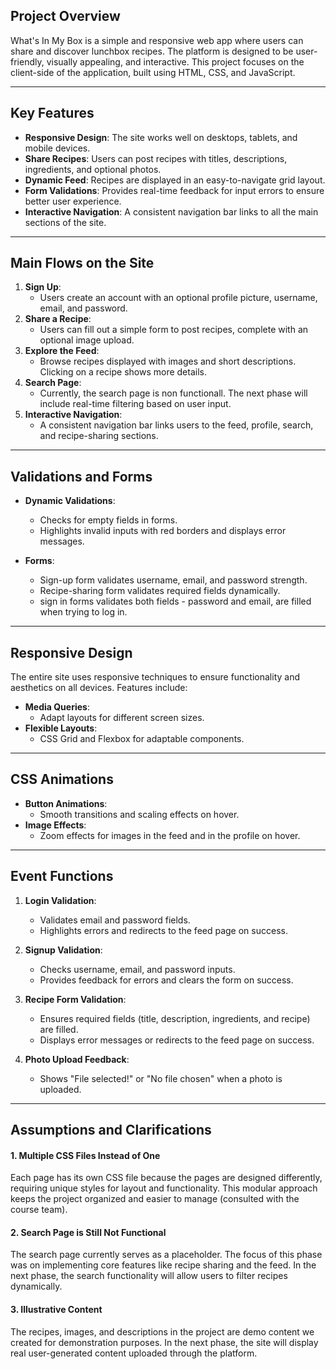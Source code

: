 ## Project Overview

What's In My Box is a simple and responsive web app where users can share and discover lunchbox recipes. 
The platform is designed to be user-friendly, visually appealing, and interactive.
This project focuses on the client-side of the application, built using HTML, CSS, and JavaScript.

---

## Key Features
- **Responsive Design**: The site works well on desktops, tablets, and mobile devices.
- **Share Recipes**: Users can post recipes with titles, descriptions, ingredients, and optional photos.
- **Dynamic Feed**: Recipes are displayed in an easy-to-navigate grid layout.
- **Form Validations**: Provides real-time feedback for input errors to ensure better user experience.
- **Interactive Navigation**: A consistent navigation bar links to all the main sections of the site.

---

## Main Flows on the Site
1. **Sign Up**:
   - Users create an account with an optional profile picture, username, email, and password.
2. **Share a Recipe**:
   - Users can fill out a simple form to post recipes, complete with an optional image upload.
3. **Explore the Feed**:
   - Browse recipes displayed with images and short descriptions. Clicking on a recipe shows more details.
4. **Search Page**:
   - Currently, the search page is non functionall. The next phase will include real-time filtering based on user input.
5. **Interactive Navigation**:
   - A consistent navigation bar links users to the feed, profile, search, and recipe-sharing sections.
---

## Validations and Forms
- **Dynamic Validations**:
  - Checks for empty fields in forms.
  - Highlights invalid inputs with red borders and displays error messages.

- **Forms**:
  - Sign-up form validates username, email, and password strength.
  - Recipe-sharing form validates required fields dynamically.
  - sign in forms validates both fields - password and email, are filled when trying to log in.

---

## Responsive Design
The entire site uses responsive techniques to ensure functionality and aesthetics on all devices. Features include:
- **Media Queries**:
  - Adapt layouts for different screen sizes.
- **Flexible Layouts**:
  - CSS Grid and Flexbox for adaptable components.

---

## CSS Animations
- **Button Animations**:
  - Smooth transitions and scaling effects on hover.
- **Image Effects**:
  - Zoom effects for images in the feed and in the profile on hover.

---

## Event Functions
1. **Login Validation**:
   - Validates email and password fields.
   - Highlights errors and redirects to the feed page on success.

2. **Signup Validation**:
   - Checks username, email, and password inputs.
   - Provides feedback for errors and clears the form on success.

3. **Recipe Form Validation**:
   - Ensures required fields (title, description, ingredients, and recipe) are filled.
   - Displays error messages or redirects to the feed page on success.

4. **Photo Upload Feedback**:
   - Shows "File selected!" or "No file chosen" when a photo is uploaded.
---

## Assumptions and Clarifications

#### 1. Multiple CSS Files Instead of One
Each page has its own CSS file because the pages are designed differently, requiring unique styles for layout and functionality. This modular approach keeps the project organized and easier to manage (consulted with the course team). 

#### 2. Search Page is Still Not Functional
The search page currently serves as a placeholder. The focus of this phase was on implementing core features like recipe sharing and the feed. 
In the next phase, the search functionality will allow users to filter recipes dynamically.

#### 3. Illustrative Content
The recipes, images, and descriptions in the project are demo content we created for demonstration purposes. 
In the next phase, the site will display real user-generated content uploaded through the platform.
